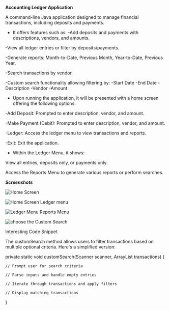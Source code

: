    ********************Accounting Ledger Application********************
      
A command-line Java application designed to manage financial transactions, including deposits and payments. 

 * It offers features such as:
 -Add deposits and payments with descriptions, vendors, and amounts.
  
 -View all ledger entries or filter by deposits/payments.
 
 -Generate reports: Month-to-Date, Previous Month, Year-to-Date, Previous Year.
 
 -Search transactions by vendor.
 
 -Custom search functionality allowing filtering by:
  -Start Date
  -End Date
  -Description
  -Vendor
  -Amount
 * Upon running the application, it will be presented with a home screen offering the following options:​

 -Add Deposit: Prompted to enter description, vendor, and amount.

 -Make Payment (Debit): Prompted to enter description, vendor, and amount.

 -Ledger: Access the ledger menu to view transactions and reports.

 -Exit: Exit the application.​

 * Within the Ledger Menu, it shows:​

View all entries, deposits only, or payments only.

Access the Reports Menu to generate various reports or perform searches.

***Screenshots***

![Home Screen](https://github.com/user-attachments/assets/805d3ede-0759-40fe-95e5-4c01c687594e)

![Home Screen   Ledger menu](https://github.com/user-attachments/assets/803a5c7b-e8aa-429d-9c9b-3d0b3c5dabd1)

![Ledger Menu   Reports Menu](https://github.com/user-attachments/assets/8d872c26-f3be-4380-9dd8-1d7b348046a9)

![choose the Custom Search](https://github.com/user-attachments/assets/f3ac0c1b-2e49-4055-aa9e-94a555a9b2d7)



 Interesting Code Snippet

The customSearch method allows users to filter transactions based on multiple optional criteria. Here's a simplified version:

private static void customSearch(Scanner scanner, ArrayList<Transaction> transactions) {
 
    // Prompt user for search criteria
    
    // Parse inputs and handle empty entries
    
    // Iterate through transactions and apply filters
    
    // Display matching transactions
}


